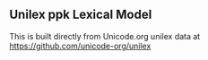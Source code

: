 Unilex ppk Lexical Model
----------------------

This is built directly from Unicode.org unilex data at
https://github.com/unicode-org/unilex
